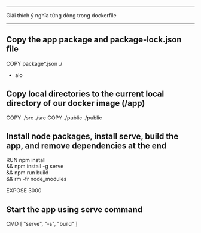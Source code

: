 - - - - -
Giải thích ý nghĩa từng dòng trong dockerfile
- - - - -

## Copy the app package and package-lock.json file
COPY package*.json ./
- alo

## Copy local directories to the current local directory of our docker image (/app)
COPY ./src ./src
COPY ./public ./public

## Install node packages, install serve, build the app, and remove dependencies at the end
RUN npm install \
    && npm install -g serve \
    && npm run build \
    && rm -fr node_modules

EXPOSE 3000

## Start the app using serve command
CMD [ "serve", "-s", "build" ]

